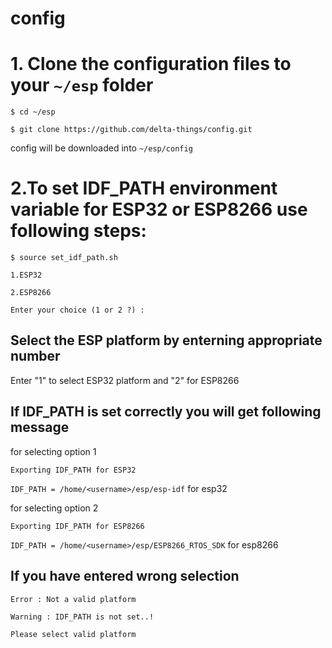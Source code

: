 # config

# 1. Clone the configuration files to your ```~/esp``` folder

```$ cd ~/esp```

```$ git clone https://github.com/delta-things/config.git```

config will be downloaded into ```~/esp/config```


# 2.To set IDF_PATH environment variable for ESP32 or ESP8266 use following steps:

```$ source set_idf_path.sh```

```1.ESP32```

```2.ESP8266```

```Enter your choice (1 or 2 ?) :```

## Select the ESP platform by enterning appropriate number

Enter "1" to select ESP32 platform and "2" for ESP8266

## If IDF_PATH is set correctly you will get following message
for selecting option 1

```Exporting IDF_PATH for ESP32```

```IDF_PATH = /home/<username>/esp/esp-idf``` for esp32

for selecting option 2

```Exporting IDF_PATH for ESP8266```

```IDF_PATH = /home/<username>/esp/ESP8266_RTOS_SDK``` for esp8266
  
## If you have entered wrong selection
```Error : Not a valid platform```

```Warning : IDF_PATH is not set..!```

```Please select valid platform```

